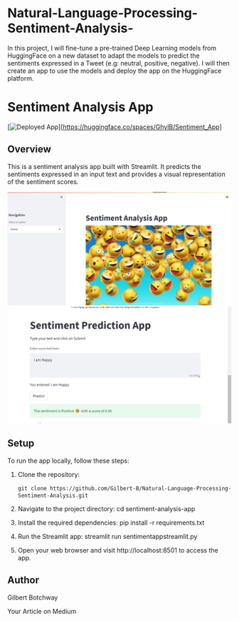 # Natural-Language-Processing-Sentiment-Analysis-


 In this project, I will fine-tune a pre-trained Deep Learning models from HuggingFace on a new dataset to adapt the models to predict the sentiments expressed in a Tweet (e.g: neutral, positive, negative). I will then create an app to use the models and deploy the app on the HuggingFace platform.
 
 # Sentiment Analysis App

[![Deployed App](https://img.shields.io/badge/Deployed%20App-Live-green)][https://huggingface.co/spaces/GhylB/Sentiment_App]

## Overview

This is a sentiment analysis app built with Streamlit. It predicts the sentiments expressed in an input text and provides a visual representation of the sentiment scores.

![App Screenshot](./screenshots/App.png)
![App Screenshot](./screenshots/app2.png)


## Setup

To run the app locally, follow these steps:

1. Clone the repository:

   ```shell
   git clone https://github.com/Gilbert-B/Natural-Language-Processing-Sentiment-Analysis.git
   
2. Navigate to the project directory:
   cd sentiment-analysis-app
   
   
3. Install the required dependencies:
  pip install -r requirements.txt
  
  
4. Run the Streamlit app:
  streamlit run sentimentappstreamlit.py
  
5. Open your web browser and visit http://localhost:8501 to access the app.


## Author
Gilbert Botchway 


Your Article on Medium
